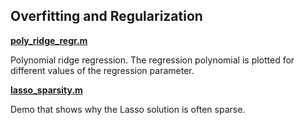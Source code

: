 ## Overfitting and Regularization

[**poly_ridge_regr.m**](poly_ridge_regr.m)

Polynomial ridge regression. The regression polynomial is plotted
for different values of the regression parameter.

[**lasso_sparsity.m**](lasso_sparsity.m)

Demo that shows why the Lasso solution is often sparse.

